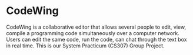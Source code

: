 # CodeWing
CodeWing is a collaborative editor that allows several people to edit, view, compile a programming code simultaneously over a computer network. Users can edit the same code, run the code, can chat through the text box in real time.  This is our System Practicum (CS307) Group Project.
